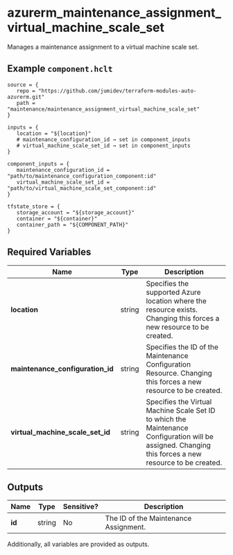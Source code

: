 # azurerm_maintenance_assignment_virtual_machine_scale_set

Manages a maintenance assignment to a virtual machine scale set.

## Example `component.hclt`

```hcl
source = {
   repo = "https://github.com/jumidev/terraform-modules-auto-azurerm.git"   
   path = "maintenance/maintenance_assignment_virtual_machine_scale_set"   
}

inputs = {
   location = "${location}"   
   # maintenance_configuration_id → set in component_inputs
   # virtual_machine_scale_set_id → set in component_inputs
}

component_inputs = {
   maintenance_configuration_id = "path/to/maintenance_configuration_component:id"   
   virtual_machine_scale_set_id = "path/to/virtual_machine_scale_set_component:id"   
}

tfstate_store = {
   storage_account = "${storage_account}"   
   container = "${container}"   
   container_path = "${COMPONENT_PATH}"   
}

```

## Required Variables

| Name | Type |  Description |
| ---- | --------- |  ----------- |
| **location** | string |  Specifies the supported Azure location where the resource exists. Changing this forces a new resource to be created. | 
| **maintenance_configuration_id** | string |  Specifies the ID of the Maintenance Configuration Resource. Changing this forces a new resource to be created. | 
| **virtual_machine_scale_set_id** | string |  Specifies the Virtual Machine Scale Set ID to which the Maintenance Configuration will be assigned. Changing this forces a new resource to be created. | 



## Outputs

| Name | Type | Sensitive? | Description |
| ---- | ---- | --------- | --------- |
| **id** | string | No  | The ID of the Maintenance Assignment. | 

Additionally, all variables are provided as outputs.
